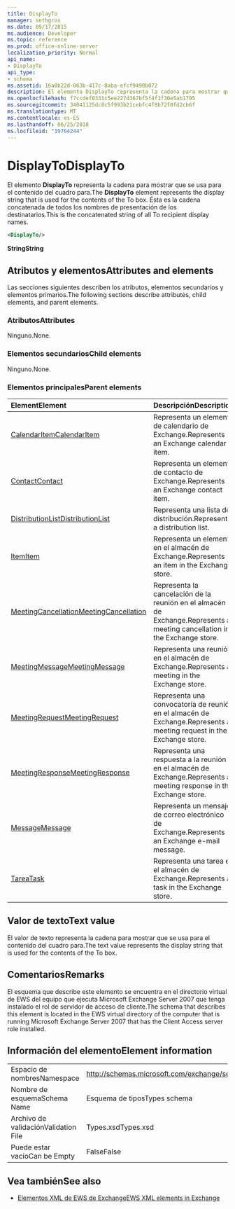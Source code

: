 ```yaml
---
title: DisplayTo
manager: sethgros
ms.date: 09/17/2015
ms.audience: Developer
ms.topic: reference
ms.prod: office-online-server
localization_priority: Normal
api_name:
- DisplayTo
api_type:
- schema
ms.assetid: 16a0b22d-063b-417c-8aba-efcf9490b072
description: El elemento DisplayTo representa la cadena para mostrar que se usa para el contenido del cuadro para. Ésta es la cadena concatenada de todos los nombres de presentación de los destinatarios.
ms.openlocfilehash: f7ccdef8331c5ee227d367bf5f4f1f30e5ab1795
ms.sourcegitcommit: 34041125dc8c5f993b21cebfc4f8b72f0fd2cb6f
ms.translationtype: MT
ms.contentlocale: es-ES
ms.lasthandoff: 06/25/2018
ms.locfileid: "19764244"
---
```

# <a name="displayto"></a><span data-ttu-id="8b080-104">DisplayTo</span><span class="sxs-lookup"><span data-stu-id="8b080-104">DisplayTo</span></span>

<span data-ttu-id="8b080-105">El elemento **DisplayTo** representa la cadena para mostrar que se usa para el contenido del cuadro para.</span><span class="sxs-lookup"><span data-stu-id="8b080-105">The **DisplayTo** element represents the display string that is used for the contents of the To box.</span></span> <span data-ttu-id="8b080-106">Ésta es la cadena concatenada de todos los nombres de presentación de los destinatarios.</span><span class="sxs-lookup"><span data-stu-id="8b080-106">This is the concatenated string of all To recipient display names.</span></span> 
  
```xml
<DisplayTo/>
```

 <span data-ttu-id="8b080-107">**String**</span><span class="sxs-lookup"><span data-stu-id="8b080-107">**String**</span></span>
## <a name="attributes-and-elements"></a><span data-ttu-id="8b080-108">Atributos y elementos</span><span class="sxs-lookup"><span data-stu-id="8b080-108">Attributes and elements</span></span>

<span data-ttu-id="8b080-109">Las secciones siguientes describen los atributos, elementos secundarios y elementos primarios.</span><span class="sxs-lookup"><span data-stu-id="8b080-109">The following sections describe attributes, child elements, and parent elements.</span></span>
  
### <a name="attributes"></a><span data-ttu-id="8b080-110">Atributos</span><span class="sxs-lookup"><span data-stu-id="8b080-110">Attributes</span></span>

<span data-ttu-id="8b080-111">Ninguno.</span><span class="sxs-lookup"><span data-stu-id="8b080-111">None.</span></span>
  
### <a name="child-elements"></a><span data-ttu-id="8b080-112">Elementos secundarios</span><span class="sxs-lookup"><span data-stu-id="8b080-112">Child elements</span></span>

<span data-ttu-id="8b080-113">Ninguno.</span><span class="sxs-lookup"><span data-stu-id="8b080-113">None.</span></span>
  
### <a name="parent-elements"></a><span data-ttu-id="8b080-114">Elementos principales</span><span class="sxs-lookup"><span data-stu-id="8b080-114">Parent elements</span></span>

|<span data-ttu-id="8b080-115">**Element**</span><span class="sxs-lookup"><span data-stu-id="8b080-115">**Element**</span></span>|<span data-ttu-id="8b080-116">**Descripción**</span><span class="sxs-lookup"><span data-stu-id="8b080-116">**Description**</span></span>|
|:-----|:-----|
|[<span data-ttu-id="8b080-117">CalendarItem</span><span class="sxs-lookup"><span data-stu-id="8b080-117">CalendarItem</span></span>](calendaritem.md) <br/> |<span data-ttu-id="8b080-118">Representa un elemento de calendario de Exchange.</span><span class="sxs-lookup"><span data-stu-id="8b080-118">Represents an Exchange calendar item.</span></span>  <br/> |
|[<span data-ttu-id="8b080-119">Contact</span><span class="sxs-lookup"><span data-stu-id="8b080-119">Contact</span></span>](contact.md) <br/> |<span data-ttu-id="8b080-120">Representa un elemento de contacto de Exchange.</span><span class="sxs-lookup"><span data-stu-id="8b080-120">Represents an Exchange contact item.</span></span>  <br/> |
|[<span data-ttu-id="8b080-121">DistributionList</span><span class="sxs-lookup"><span data-stu-id="8b080-121">DistributionList</span></span>](distributionlist.md) <br/> |<span data-ttu-id="8b080-122">Representa una lista de distribución.</span><span class="sxs-lookup"><span data-stu-id="8b080-122">Represents a distribution list.</span></span>  <br/> |
|[<span data-ttu-id="8b080-123">Item</span><span class="sxs-lookup"><span data-stu-id="8b080-123">Item</span></span>](item.md) <br/> |<span data-ttu-id="8b080-124">Representa un elemento en el almacén de Exchange.</span><span class="sxs-lookup"><span data-stu-id="8b080-124">Represents an item in the Exchange store.</span></span>  <br/> |
|[<span data-ttu-id="8b080-125">MeetingCancellation</span><span class="sxs-lookup"><span data-stu-id="8b080-125">MeetingCancellation</span></span>](meetingcancellation.md) <br/> |<span data-ttu-id="8b080-126">Representa la cancelación de la reunión en el almacén de Exchange.</span><span class="sxs-lookup"><span data-stu-id="8b080-126">Represents a meeting cancellation in the Exchange store.</span></span>  <br/> |
|[<span data-ttu-id="8b080-127">MeetingMessage</span><span class="sxs-lookup"><span data-stu-id="8b080-127">MeetingMessage</span></span>](meetingmessage.md) <br/> |<span data-ttu-id="8b080-128">Representa una reunión en el almacén de Exchange.</span><span class="sxs-lookup"><span data-stu-id="8b080-128">Represents a meeting in the Exchange store.</span></span>  <br/> |
|[<span data-ttu-id="8b080-129">MeetingRequest</span><span class="sxs-lookup"><span data-stu-id="8b080-129">MeetingRequest</span></span>](meetingrequest.md) <br/> |<span data-ttu-id="8b080-130">Representa una convocatoria de reunión en el almacén de Exchange.</span><span class="sxs-lookup"><span data-stu-id="8b080-130">Represents a meeting request in the Exchange store.</span></span>  <br/> |
|[<span data-ttu-id="8b080-131">MeetingResponse</span><span class="sxs-lookup"><span data-stu-id="8b080-131">MeetingResponse</span></span>](meetingresponse.md) <br/> |<span data-ttu-id="8b080-132">Representa una respuesta a la reunión en el almacén de Exchange.</span><span class="sxs-lookup"><span data-stu-id="8b080-132">Represents a meeting response in the Exchange store.</span></span>  <br/> |
|[<span data-ttu-id="8b080-133">Message</span><span class="sxs-lookup"><span data-stu-id="8b080-133">Message</span></span>](message-ex15websvcsotherref.md) <br/> |<span data-ttu-id="8b080-134">Representa un mensaje de correo electrónico de Exchange.</span><span class="sxs-lookup"><span data-stu-id="8b080-134">Represents an Exchange e-mail message.</span></span>  <br/> |
|[<span data-ttu-id="8b080-135">Tarea</span><span class="sxs-lookup"><span data-stu-id="8b080-135">Task</span></span>](task.md) <br/> |<span data-ttu-id="8b080-136">Representa una tarea en el almacén de Exchange.</span><span class="sxs-lookup"><span data-stu-id="8b080-136">Represents a task in the Exchange store.</span></span>  <br/> |
   
## <a name="text-value"></a><span data-ttu-id="8b080-137">Valor de texto</span><span class="sxs-lookup"><span data-stu-id="8b080-137">Text value</span></span>

<span data-ttu-id="8b080-138">El valor de texto representa la cadena para mostrar que se usa para el contenido del cuadro para.</span><span class="sxs-lookup"><span data-stu-id="8b080-138">The text value represents the display string that is used for the contents of the To box.</span></span>
  
## <a name="remarks"></a><span data-ttu-id="8b080-139">Comentarios</span><span class="sxs-lookup"><span data-stu-id="8b080-139">Remarks</span></span>

<span data-ttu-id="8b080-140">El esquema que describe este elemento se encuentra en el directorio virtual de EWS del equipo que ejecuta Microsoft Exchange Server 2007 que tenga instalado el rol de servidor de acceso de cliente.</span><span class="sxs-lookup"><span data-stu-id="8b080-140">The schema that describes this element is located in the EWS virtual directory of the computer that is running Microsoft Exchange Server 2007 that has the Client Access server role installed.</span></span>
  
## <a name="element-information"></a><span data-ttu-id="8b080-141">Información del elemento</span><span class="sxs-lookup"><span data-stu-id="8b080-141">Element information</span></span>

|||
|:-----|:-----|
|<span data-ttu-id="8b080-142">Espacio de nombres</span><span class="sxs-lookup"><span data-stu-id="8b080-142">Namespace</span></span>  <br/> |http://schemas.microsoft.com/exchange/services/2006/types  <br/> |
|<span data-ttu-id="8b080-143">Nombre de esquema</span><span class="sxs-lookup"><span data-stu-id="8b080-143">Schema Name</span></span>  <br/> |<span data-ttu-id="8b080-144">Esquema de tipos</span><span class="sxs-lookup"><span data-stu-id="8b080-144">Types schema</span></span>  <br/> |
|<span data-ttu-id="8b080-145">Archivo de validación</span><span class="sxs-lookup"><span data-stu-id="8b080-145">Validation File</span></span>  <br/> |<span data-ttu-id="8b080-146">Types.xsd</span><span class="sxs-lookup"><span data-stu-id="8b080-146">Types.xsd</span></span>  <br/> |
|<span data-ttu-id="8b080-147">Puede estar vacío</span><span class="sxs-lookup"><span data-stu-id="8b080-147">Can be Empty</span></span>  <br/> |<span data-ttu-id="8b080-148">False</span><span class="sxs-lookup"><span data-stu-id="8b080-148">False</span></span>  <br/> |
   
## <a name="see-also"></a><span data-ttu-id="8b080-149">Vea también</span><span class="sxs-lookup"><span data-stu-id="8b080-149">See also</span></span>

- [<span data-ttu-id="8b080-150">Elementos XML de EWS de Exchange</span><span class="sxs-lookup"><span data-stu-id="8b080-150">EWS XML elements in Exchange</span></span>](ews-xml-elements-in-exchange.md)

